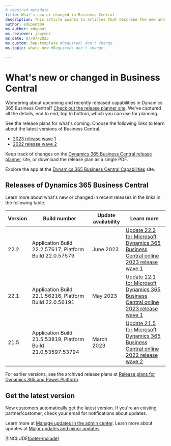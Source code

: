 ```yaml
---
# required metadata
title: What's new or changed in Business Central
description: This article points to articles that describe the new and changed features in minor updates to Dynamics 365 Business Central online.
author: edupont04
ms.author: edupont
ms.reviewer: jswymer 
ms.date: 07/07/2023
ms.custom: bap-template #Required; don't change.
ms.topic: whats-new #Required; don't change.

---
```

# What's new or changed in Business Central

Wondering about upcoming and recently released capabilities in Dynamics 365 Business Central? [Check out the release planner site](https://experience.dynamics.com/releaseplans/?app=Business+Central). We've captured all the details, end to end, top to bottom, which you can use for planning.  

See the release plans for what's coming. Choose the following links to learn about the latest versions of Business Central.

- [2023 release wave 1](/dynamics365/release-plan/2023wave1/smb/dynamics365-business-central/planned-features)
- [2022 release wave 2](/dynamics365-release-plan/2022wave2/smb/dynamics365-business-central/planned-features)  

Keep track of changes on the [Dynamics 365 Business Central release planner](https://experience.dynamics.com/releaseplans/?app=Business+Central) site, or download the release plan as a single PDF.  

Explore the app at the [Dynamics 365 Business Central Capabilities](https://dynamics.microsoft.com/business-central/overview/) site.

## Releases of Dynamics 365 Business Central
<!--H2. Optional. Replace "Dynamics 365 Business Central" with product name.-->
<!-- This section is optional, unless the app already has page either in docs or or support.microsoft.com or similar that list the bugs that are fixed for each version. Remember to update with the actual app name and link to where ever the relevant lists of what's in each update are published for that app. In this template, the HR app publishes these lists in the docs. That's not true for all apps. -->
Learn more about what's new or changed in recent releases in the links in the following table.

| Version | Build number | Update availability | Learn more |
|---------|--------------|---------------|-------------|
|22.2|Application Build 22.2.57617, Platform Build 22.0.57579| June 2023|[Update 22.2 for Microsoft Dynamics 365 Business Central online 2023 release wave 1](whatsnew-update-22-2.md)|
|22.1|Application Build 22.1.56216, Platform Build 22.0.56191|May 2023|[Update 22.1 for Microsoft Dynamics 365 Business Central online 2023 release wave 1](whatsnew-update-22-1.md)|
| 21.5|Application Build 21.5.53819, Platform Build 21.0.53597.53794 | March 2023    |[Update 21.5 for Microsoft Dynamics 365 Business Central online 2022 release wave 2](whatsnew-update-21-5.md)|
<!-- remove entries with an auto-update date older than the current month (unless the table is then pathetically short - there should always be three entries as a best practice). The links can be to articles in Docs, the planned-features article in the release plans, or KB articles with bug details. BAP Skilling does not own the individual articles with concrete information but provides tooling and guidance to help product teams, customer/partner success teams, or support teams gather relevant information.  -->

For earlier versions, see the archived release plans at [Release plans for Dynamics 365 and Power Platform](/dynamics365/release-plans/archived-plans).  <!--required section-->

## Get the latest version

New customers automatically get the latest version. If you're an existing partner/customer, check your email for notifications about updates. <!-- standard wording for apps with auto-update. If the app has an article with instruction for admins to apply an update, then link to that -->

Learn more at [Manage updates in the admin center](../administration/tenant-admin-center-update-management.md). Learn more about updates at [Major updates and minor updates](../administration/update-rollout-timeline.md).  

[!INCLUDE[footer-include](../includes/footer-banner.md)]
